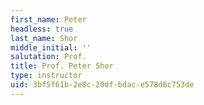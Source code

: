 ```yaml
---
first_name: Peter
headless: true
last_name: Shor
middle_initial: ''
salutation: Prof.
title: Prof. Peter Shor
type: instructor
uid: 3bf5f61b-2e8c-20df-bdac-e578d6c753de
---
```

